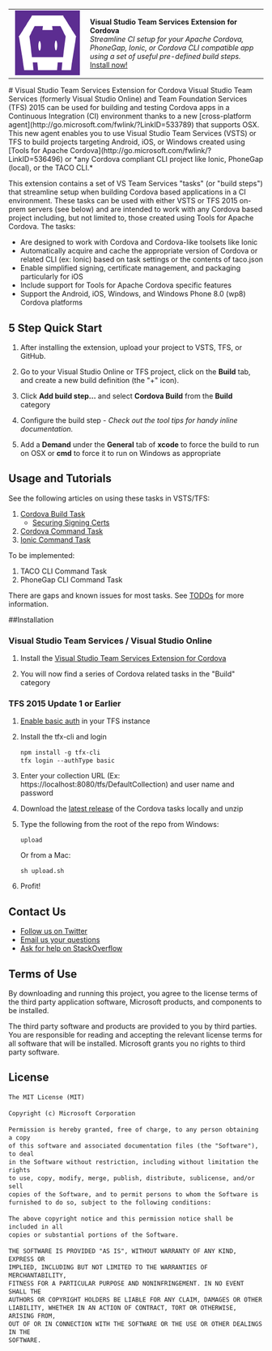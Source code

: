 <table style="width: 100%; border-style: none;"><tr>
<td style="width: 140px; text-align: center;"><img src="docs/media/misc/cordova_logo_white_purple.png" /></td>
<td><strong>Visual Studio Team Services Extension for Cordova</strong><br />
<i>Streamline CI setup for your Apache Cordova, PhoneGap, Ionic, or Cordova CLI compatible app using a set of useful pre-defined build steps.</i><br />
<a href="http://go.microsoft.com/fwlink/?LinkID=691188">Install now!</a>
</td>
</tr></table>
# Visual Studio Team Services Extension for Cordova
Visual Studio Team Services (formerly Visual Studio Online) and Team Foundation Services (TFS) 2015 can be used for building and testing Cordova apps in a Continuous Integration (CI) environment thanks to a new [cross-platform agent](http://go.microsoft.com/fwlink/?LinkID=533789) that supports OSX. This new agent enables you to use Visual Studio Team Services (VSTS) or TFS to build projects targeting Android, iOS, or Windows created using [Tools for Apache Cordova](http://go.microsoft.com/fwlink/?LinkID=536496) or *any Cordova compliant CLI project like Ionic, PhoneGap (local), or the TACO CLI.* 

This extension contains a set of VS Team Services "tasks" (or "build steps") that streamline setup when building Cordova based applications in a CI environment. These tasks can be used with either VSTS or TFS 2015 on-prem servers (see below) and are intended to work with any Cordova based project including, but not limited to, those created using Tools for Apache Cordova. The tasks:

- Are designed to work with Cordova and Cordova-like toolsets like Ionic
- Automatically acquire and cache the appropriate version of Cordova or related CLI (ex: Ionic) based on task settings or the contents of taco.json
- Enable simplified signing, certificate management, and packaging particularly for iOS
- Include support for Tools for Apache Cordova specific features
- Support the Android, iOS, Windows, and Windows Phone 8.0 (wp8) Cordova platforms
	
## 5 Step Quick Start

1. After installing the extension, upload your project to VSTS, TFS, or GitHub.

2. Go to your Visual Studio Online or TFS project, click on the **Build** tab, and create a new build definition (the "+" icon).

3. Click **Add build step...** and select **Cordova Build** from the **Build** category

4. Configure the build step - *Check out the tool tips for handy inline documentation.*

5. Add a **Demand** under the **General** tab of **xcode** to force the build to run on OSX or **cmd** to force it to run on Windows as appropriate

## Usage and Tutorials
See the following articles on using these tasks in VSTS/TFS:

1. [Cordova Build Task](http://go.microsoft.com/fwlink/?LinkID=691186)
	- [Securing Signing Certs](http://go.microsoft.com/fwlink/?LinkID=691933)
2. [Cordova Command Task](http://go.microsoft.com/fwlink/?LinkID=692058)
3. [Ionic Command Task](http://go.microsoft.com/fwlink/?LinkID=692057)

To be implemented:

1. TACO CLI Command Task
2. PhoneGap CLI Command Task

There are gaps and known issues for most tasks. See [TODOs](./docs/TODO.md) for more information.

##Installation

### Visual Studio Team Services / Visual Studio Online
1. Install the [Visual Studio Team Services Extension for Cordova](http://go.microsoft.com/fwlink/?LinkID=691188)

2. You will now find a series of Cordova related tasks in the "Build" category 

### TFS 2015 Update 1 or Earlier

1. [Enable basic auth](http://go.microsoft.com/fwlink/?LinkID=699518) in your TFS instance

2. Install the tfx-cli and login

	~~~~~~~~~~~~~~~~~~~~~~~~~~~~~~~~~~
	npm install -g tfx-cli
	tfx login --authType basic 
	~~~~~~~~~~~~~~~~~~~~~~~~~~~~~~~~~~

3. Enter your collection URL (Ex: https://localhost:8080/tfs/DefaultCollection) and user name and password 

4. Download the [latest release](http://go.microsoft.com/fwlink/?LinkID=691191) of the Cordova tasks locally and unzip

5. Type the following from the root of the repo from Windows:

	~~~~~~~~~~~~~~~~~~~~~~~~~~~~~~~~~~
	upload
	~~~~~~~~~~~~~~~~~~~~~~~~~~~~~~~~~~

	Or from a Mac:

	~~~~~~~~~~~~~~~~~~~~~~~~~~~~~~~~~~
	sh upload.sh
	~~~~~~~~~~~~~~~~~~~~~~~~~~~~~~~~~~

5. Profit!

## Contact Us
* [Follow us on Twitter](http://go.microsoft.com/fwlink/?LinkID=699449)
* [Email us your questions](mailto:/vscordovatools@microsoft.com)
* [Ask for help on StackOverflow](http://go.microsoft.com/fwlink/?LinkID=699448)

## Terms of Use
By downloading and running this project, you agree to the license terms of the third party application software, Microsoft products, and components to be installed. 

The third party software and products are provided to you by third parties. You are responsible for reading and accepting the relevant license terms for all software that will be installed. Microsoft grants you no rights to third party software.

## License

```
The MIT License (MIT)

Copyright (c) Microsoft Corporation

Permission is hereby granted, free of charge, to any person obtaining a copy
of this software and associated documentation files (the "Software"), to deal
in the Software without restriction, including without limitation the rights
to use, copy, modify, merge, publish, distribute, sublicense, and/or sell
copies of the Software, and to permit persons to whom the Software is
furnished to do so, subject to the following conditions:

The above copyright notice and this permission notice shall be included in all
copies or substantial portions of the Software.

THE SOFTWARE IS PROVIDED "AS IS", WITHOUT WARRANTY OF ANY KIND, EXPRESS OR
IMPLIED, INCLUDING BUT NOT LIMITED TO THE WARRANTIES OF MERCHANTABILITY,
FITNESS FOR A PARTICULAR PURPOSE AND NONINFRINGEMENT. IN NO EVENT SHALL THE
AUTHORS OR COPYRIGHT HOLDERS BE LIABLE FOR ANY CLAIM, DAMAGES OR OTHER
LIABILITY, WHETHER IN AN ACTION OF CONTRACT, TORT OR OTHERWISE, ARISING FROM,
OUT OF OR IN CONNECTION WITH THE SOFTWARE OR THE USE OR OTHER DEALINGS IN THE
SOFTWARE.
```

